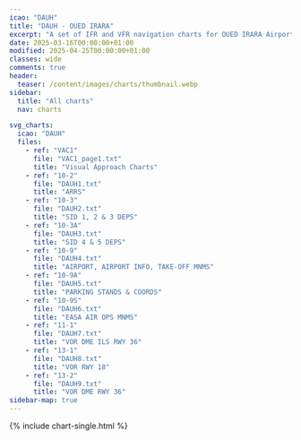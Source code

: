 ```yaml
---
icao: "DAUH"
title: "DAUH - OUED IRARA"
excerpt: "A set of IFR and VFR navigation charts for OUED IRARA Airport"
date: 2025-03-16T00:00:00+01:00
modified: 2025-04-25T00:00:00+01:00
classes: wide
comments: true
header:
  teaser: /content/images/charts/thumbnail.webp
sidebar:
  title: "All charts"
  nav: charts

svg_charts:
  icao: "DAUH"
  files:
    - ref: "VAC1"
      file: "VAC1_page1.txt"
      title: "Visual Approach Charts"
    - ref: "10-2"
      file: "DAUH1.txt"
      title: "ARRS"
    - ref: "10-3"
      file: "DAUH2.txt"
      title: "SID 1, 2 & 3 DEPS"
    - ref: "10-3A"
      file: "DAUH3.txt"
      title: "SID 4 & 5 DEPS"
    - ref: "10-9"
      file: "DAUH4.txt"
      title: "AIRPORT, AIRPORT INFO, TAKE-OFF MNMS"
    - ref: "10-9A"
      file: "DAUH5.txt"
      title: "PARKING STANDS & COORDS"
    - ref: "10-9S"
      file: "DAUH6.txt"
      title: "EASA AIR OPS MNMS"
    - ref: "11-1"
      file: "DAUH7.txt"
      title: "VOR DME ILS RWY 36"
    - ref: "13-1"
      file: "DAUH8.txt"
      title: "VOR RWY 18"
    - ref: "13-2"
      file: "DAUH9.txt"
      title: "VOR DME RWY 36"
sidebar-map: true
---
```


{% include chart-single.html %}
